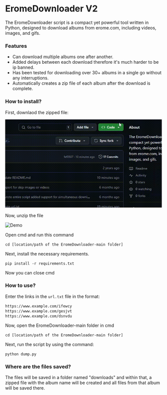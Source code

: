 # EromeDownloader V2

The EromeDownloader script is a compact yet powerful tool written in Python, designed to download albums from erome.com, including videos, images, and gifs.

### Features

- Can download multiple albums one after another.
- Added delays between each download therefore it's much harder to be ip banned.
- Has been tested for downloading over 30+ albums in a single go without any interruptions.
- Automatically creates a zip file of each album after the download is complete.

### How to install?

First, downlaod the zipped file:

![Demo](https://raw.githubusercontent.com/TEXRD-EXC/EromeDownloader/refs/heads/main/how%20to%20download.gif)

Now, unzip the file

![Demo]()

Open cmd and run this command

```
cd [location/path of the EromeDownloader-main folder]
```

Next, install the necessary requirements.

```
pip install -r requirements.txt
```
Now you can close cmd

### How to use?
Enter the links in the `url.txt` file in the format:

```
https://www.example.com/ifewcy
https://www.example.com/gesjvt
https://www.example.com/dsnvdu
```
Now, open the EromeDownloader-main folder in cmd

```
cd [location/path of the EromeDownloader-main folder]
```

Next, run the script by using the command:

```
python dump.py
```

### Where are the files saved?

The files will be saved in a folder named "downloads" and within that, a zipped file with the album name will be created and all files from that album will be saved there.
